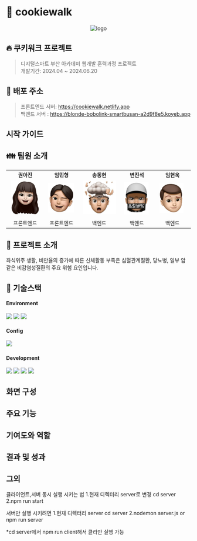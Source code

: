 # :cookie: cookiewalk
<p align="center">
  <img src="/cookiewalk/public/logo/logo.jpg" width="40%" height="30%" title="px(픽셀) 크기 설정"     alt="logo"></img>
</p>

## :fire: 쿠키워크 프로젝트 ##
> 디지털스마트 부산 아카데미 웹개발 훈력과정 프로젝트<br>
> 개발기간: 2024.04 ~ 2024.06.20

## :car: 배포 주소 ##
> 프론트엔드 서버: https://cookiewalk.netlify.app <br>
> 백엔드 서버 : https://blonde-bobolink-smartbusan-a2d9f8e5.koyeb.app

## 시작 가이드 ## 


## :family: 팀원 소개 ##
<table>
  <tr>
    <td><div align="center"><b>권아진</div></td>
    <td><div align="center"><b>임민형</div></td>
    <td><div align="center"><b>송동현</div></td>
    <td><div align="center"><b>변진석</div></td>
    <td><div align="center"><b>임현욱</div></td>
  </tr>
  <tr>
    <td><img src="/cookiewalk/public/images/권아진.png"></td>
    <td><img src="/cookiewalk/public/images/임민형.png"></td>
    <td><img src="/cookiewalk/public/images/송동현.png"></td>
    <td><img src="/cookiewalk/public/images/변진석.png"></td>
    <td><img src="/cookiewalk/public/images/임현욱.png"></td>
  </tr>
  <tr>
    <td><div align="center">프론트엔드</div></td>
    <td><div align="center">프론트엔드</div></td>
    <td><div align="center">백엔드</div></td>
    <td><div align="center">백엔드</div></td>
    <td><div align="center">백엔드</div></td>
  </tr>
</table>





## :loudspeaker: 프로젝트 소개 ##
좌식위주 생활, 비만율의 증가에 따른 신체활동 부족은 심혈관계질환, 당뇨병, 일부 암 같은 비감염성질환의 주요 위험 요인입니다. 






## :wrench: 기술스택 ##
#### Environment ####
<div>
  <img src="https://img.shields.io/badge/visualstudiocode-007ACC?style=for-the-badge&logo=visualstudiocode&logoColor=white">
  <img src="https://img.shields.io/badge/git-F05032?style=for-the-badge&logo=git&logoColor=white">
  <img src="https://img.shields.io/badge/github-181717?style=for-the-badge&logo=github&logoColor=white">
</div>

#### Config ####
<div>
  <img src="https://img.shields.io/badge/npm-CB3837?style=for-the-badge&logo=npm&logoColor=white">
</div>

#### Development ####
<div>
  <img src="https://img.shields.io/badge/react-61DAFB?style=for-the-badge&logo=react&logoColor=white">
  <img src="https://img.shields.io/badge/javascript-F7DF1E?style=for-the-badge&logo=javascript&logoColor=white">
  <img src="https://img.shields.io/badge/node.js-5FA04E?style=for-the-badge&logo=node.js&logoColor=white">
  <img src="https://img.shields.io/badge/supabase-3FCF8E?style=for-the-badge&logo=supabase&logoColor=white">
</div>

## 화면 구성 ##


## 주요 기능 ##

## 기여도와 역할 ##

## 결과 및 성과 ## 

## 그외 ##






클라이언트,서버 동시 실행 시키는 법
1.현재 디렉터리 server로 변경 cd server
2.npm run start 

서버만 실행 시키려면
1.현재 디렉터리 server  cd server
2.nodemon server.js    or   npm run server

*cd server에서 npm run client해서 클라만 실행 가능

